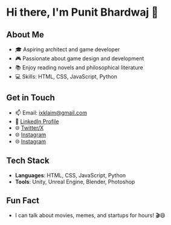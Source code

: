 # Hi there, I'm Punit Bhardwaj 👋

## About Me
- 🎓 Aspiring architect and game developer
- 🎮 Passionate about game design and development
- 📚 Enjoy reading novels and philosophical literature
- 💻 Skills: HTML, CSS, JavaScript, Python

<!-- ## Projects
Here are some projects I'm working on:
- [Personal portfolio](link_to_project) - Brief description of what this project does.
- [Your Game Studio: ENVY](link_to_your_studio) - Aiming to create engaging gaming experiences. -->

## Get in Touch
- 📫 Email: [ixklaim@gmail.com](mailto:ixklaim@gmail.com)
- 💼 [LinkedIn Profile](https://www.linkedin.com/in/ipunitbhardwaj)
- 🌐 [Twitter/X](https://x.com/iXklaim)
- 🌐 [Instagram](https://instagram.com/iXklaim)
- 🌐 [Instagram](https://instagram.com/ipunitbhardwaj)

## Tech Stack
- **Languages**: HTML, CSS, JavaScript, Python
- **Tools**: Unity, Unreal Engine, Blender, Photoshop

## Fun Fact
- I can talk about movies, memes, and startups for hours! 🎬😄
